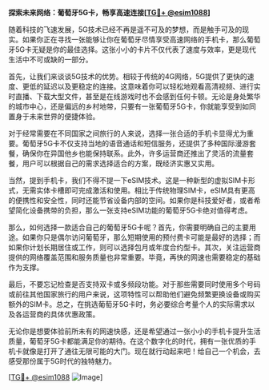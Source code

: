 **探索未来网络：葡萄牙5G卡，畅享高速连接[[TG💪+ @esim1088](https://t.me/s/esim1088)]**

随着科技的飞速发展，5G技术已经不再是遥不可及的梦想，而是触手可及的现实。如果你正在寻找一张能够让你在葡萄牙尽情享受高速网络的手机卡，那么葡萄牙5G卡无疑是你的最佳选择。这张小小的卡片不仅代表了速度与效率，更是现代生活中不可或缺的一部分。

首先，让我们来谈谈5G技术的优势。相较于传统的4G网络，5G提供了更快的速度、更低的延迟以及更稳定的连接。这意味着你可以轻松地观看高清视频、进行实时直播、下载大型文件，甚至是在线游戏时也不会感到任何卡顿。无论是身处繁华的城市中心，还是偏远的乡村地带，只要有一张葡萄牙5G卡，你就能享受到如同置身于未来世界的便捷体验。

对于经常需要在不同国家之间旅行的人来说，选择一张合适的手机卡显得尤为重要。葡萄牙5G卡不仅支持当地的语音通话和短信服务，还提供了多种国际漫游套餐，确保你在异国他乡也能保持联系。此外，许多运营商还推出了灵活的流量套餐，用户可以根据自己的需求选择适合的方案，既经济实惠又实用。

当然，提到手机卡，我们不得不提一下eSIM技术。这是一种新型的虚拟SIM卡形式，无需实体卡槽即可完成激活和使用。相比于传统物理SIM卡，eSIM具有更高的便携性和安全性，同时还能节省设备内部的空间。如果你是科技爱好者，或者希望简化设备携带的负担，那么一张支持eSIM功能的葡萄牙5G卡绝对值得考虑。

那么，如何选择一款适合自己的葡萄牙5G卡呢？首先，你需要明确自己的主要用途。如果你只是偶尔访问葡萄牙，那么短期使用的预付费卡可能是最好的选择；而如果你计划长期居住或工作，则可以选择包月或年度合约型卡。其次，关注运营商提供的网络覆盖范围和服务质量也非常重要。毕竟，再快的网速也需要稳定的基础作为支撑。

最后，不要忘记检查是否支持双卡或多频段功能。对于那些需要同时使用多个号码或前往其他国家旅行的用户来说，这项特性可以帮助他们避免频繁更换设备或购买额外的SIM卡。总之，在挑选葡萄牙5G卡时，务必要综合考量个人的实际需求以及各运营商的具体优惠政策。

无论你是想要体验前所未有的网速快感，还是希望通过一张小小的手机卡提升生活质量，葡萄牙5G卡都能满足你的期待。在这个数字化的时代，拥有一张优质的手机卡就像是打开了通往无限可能的大门。现在就行动起来吧！给自己一个机会，去感受那份属于5G时代的独特魅力。

[[TG💪+ @esim1088](https://t.me/s/esim1088) ![Image](https://i.postimg.cc/4NQfJmqS/Snipaste-2025-05-13-00-14-12.png)]